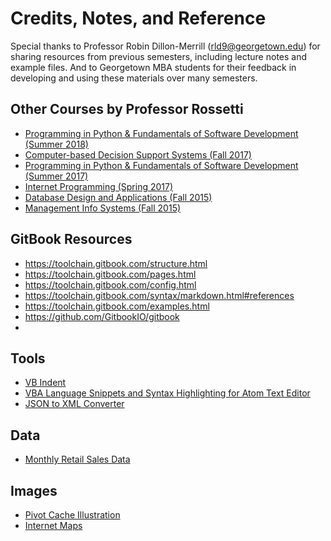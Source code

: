 # Credits, Notes, and Reference

Special thanks to Professor Robin Dillon-Merrill (<rld9@georgetown.edu>) for sharing resources from previous semesters, including lecture notes and example files. And to Georgetown MBA students for their feedback in developing and using these materials over many semesters.

## Other Courses by Professor Rossetti

  + [Programming in Python & Fundamentals of Software Development (Summer 2018)](https://github.com/prof-rossetti/nyu-info-2335-201805)
  + [Computer-based Decision Support Systems (Fall 2017)](https://github.com/prof-rossetti/georgetown-opim-557-20-201710)
  + [Programming in Python & Fundamentals of Software Development (Summer 2017)](https://github.com/prof-rossetti/nyu-info-2335-201706)
  + [Internet Programming (Spring 2017)](https://github.com/prof-rossetti/southernct-csc-443-201701)
  + [Database Design and Applications (Fall 2015)](https://github.com/prof-rossetti/gwu-istm-4121-201509)
  + [Management Info Systems (Fall 2015)](https://github.com/prof-rossetti/gwu-badm-2301-201509)

## GitBook Resources

  + https://toolchain.gitbook.com/structure.html
  + https://toolchain.gitbook.com/pages.html
  + https://toolchain.gitbook.com/config.html
  + https://toolchain.gitbook.com/syntax/markdown.html#references
  + https://toolchain.gitbook.com/examples.html
  + https://github.com/GitbookIO/gitbook
  +

## Tools

  + [VB Indent](http://www.vbindent.com/)
  + [VBA Language Snippets and Syntax Highlighting for Atom Text Editor](https://atom.io/packages/language-vba)
  + [JSON to XML Converter](https://www.freeformatter.com/json-to-xml-converter.html)

## Data

  + [Monthly Retail Sales Data](https://github.com/prof-rossetti/monthly-retail-sales-data/)

## Images

  + [Pivot Cache Illustration](https://trumpexcel.com/wp-content/uploads/2015/11/Pivot-Cache-in-Pivot-Table-Flow.png)
  + [Internet Maps](https://www.vox.com/a/internet-maps)
